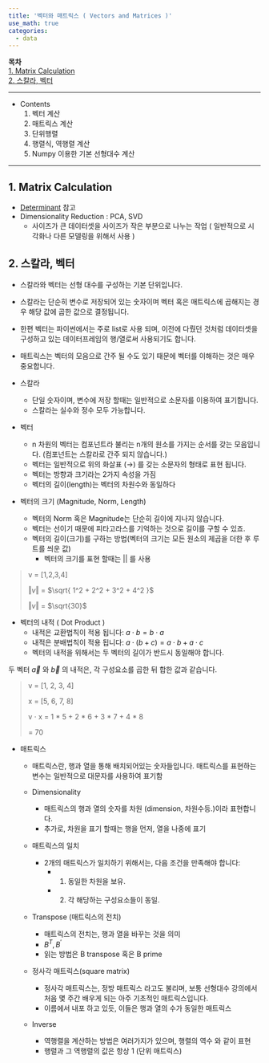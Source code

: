 ```yaml
---
title: '벡터와 매트릭스 ( Vectors and Matrices )'
use_math: true
categories:
  - data
---
```


**목차**  
[1. Matrix Calculation](#1-matrix-calculation)  
[2. 스칼라, 벡터](#2-스칼라-벡터)  
 
---
* Contents
  1. 벡터 계산
  2. 매트릭스 계산
  3. 단위행렬
  4. 행렬식, 역행렬 계산
  5. Numpy 이용한 기본 선형대수 계산

---

## 1. Matrix Calculation
* [Determinant](https://en.wikipedia.org/wiki/Determinant) 참고
* Dimensionality Reduction : PCA, SVD
  * 사이즈가 큰 데이터셋을 사이즈가 작은 부분으로 나누는 작업 ( 일반적으로 시각화나 다른 모델링을 위해서 사용 )

## 2. 스칼라, 벡터
* 스칼라와 벡터는 선형 대수를 구성하는 기본 단위입니다.
* 스칼라는 단순히 변수로 저장되어 있는 숫자이며 벡터 혹은 매트릭스에 곱해지는 경우 해당 값에 곱한 값으로 결정됩니다.
* 한편 벡터는 파이썬에서는 주로 list로 사용 되며, 이전에 다뤘던 것처럼 데이터셋을 구성하고 있는 데이터프레임의 행/열로써 사용되기도 합니다.
* 매트릭스는 벡터의 모음으로 간주 될 수도 있기 때문에 벡터를 이해하는 것은 매우 중요합니다.

* 스칼라
  * 단일 숫자이며, 변수에 저장 할때는 일반적으로 소문자를 이용하여 표기합니다.
  * 스칼라는 실수와 정수 모두 가능합니다.

* 벡터
  * n 차원의 벡터는 컴포넌트라 불리는 n개의 원소를 가지는 순서를 갖는 모음입니다. (컴포넌트는 스칼라로 간주 되지 않습니다.)
  * 벡터는 일반적으로 위의 화살표 (→) 를 갖는 소문자의 형태로 표현 됩니다.
  * 벡터는 방향과 크기라는 2가지 속성을 가짐
  * 벡터의 길이(length)는 벡터의 차원수와 동일하다

* 벡터의 크기 (Magnitude, Norm, Length)
  * 벡터의 Norm 혹은 Magnitude는 단순히 길이에 지나지 않습니다.
  * 벡터는 선이기 때문에 피타고라스를 기억하는 것으로 길이를 구할 수 있죠.
  * 벡터의 길이(크기)를 구하는 방법(벡터의 크기는 모든 원소의 제곱을 더한 후 루트를 씌운 값)
    * 벡터의 크기를 표현 할때는 || 를 사용
> v = [1,2,3,4]
>
> $\Vert v \Vert$ = $\sqrt{ 1^2 + 2^2 + 3^2 + 4^2 }$
>
> $\Vert v \Vert$ = $\sqrt{30}$

* 벡터의 내적 ( Dot Product )
  - 내적은 교환법칙이 적용 됩니다: $a \cdot b = b \cdot a$
  - 내적은 분배법칙이 적용 됩니다: $a \cdot (b + c) = a \cdot b + a \cdot c$
  - 벡터의 내적을 위해서는 두 벡터의 길이가 반드시 동일해야 합니다.   

두 벡터 $\vec{a}$ 와 $\vec{b}$ 의 내적은, 각 구성요소를 곱한 뒤 합한 값과 같습니다. 

> v = [1, 2, 3, 4]
>
> x = [5, 6, 7, 8]
>
> v $\cdot$ x = 1 * 5 + 2 * 6 + 3 * 7 + 4 * 8 
> 
> = 70 

* 매트릭스
  * 매트릭스란, 행과 열을 통해 배치되어있는 숫자들입니다. 매트릭스를 표현하는 변수는 일반적으로 대문자를 사용하여 표기함
  * Dimensionality
    * 매트릭스의 행과 열의 숫자를 차원 (dimension, 차원수등.)이라 표현합니다.
    * 추가로, 차원을 표기 할때는 행을 먼저, 열을 나중에 표기
  * 매트릭스의 일치
    * 2개의 매트릭스가 일치하기 위해서는, 다음 조건을 만족해야 합니다:
      * 1) 동일한 차원을 보유.
      * 2) 각 해당하는 구성요소들이 동일.
  * Transpose (매트릭스의 전치)
    * 매트릭스의 전치는, 행과 열을 바꾸는 것을 의미
    * $B^{T}, B^{\prime}$
    * 읽는 방법은 B transpose 혹은 B prime

  * 정사각 매트릭스(square matrix)
    * 정사각 매트릭스는, 정방 매트릭스 라고도 불리며, 보통 선형대수 강의에서 처음 몇 주간 배우게 되는 아주 기초적인 매트릭스입니다.
    * 이름에서 내포 하고 있듯, 이들은 행과 열의 수가 동일한 매트릭스
  
  * Inverse
    * 역행렬을 계산하는 방법은 여러가지가 있으며, 행렬의 역수 와 같이 표현
    * 행렬과 그 역행렬의 값은 항상 1 (단위 매트릭스)


